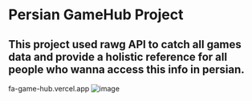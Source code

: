 # Persian GameHub Project
## This project used rawg API to catch all games data and provide a holistic reference for all people who wanna access this info in persian.
fa-game-hub.vercel.app
![image](https://github.com/arbor0711/fa-game-hub/assets/42074597/d02453a2-48fe-4564-b016-b930e729a763)

